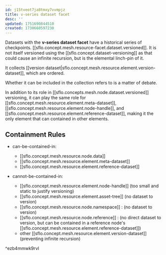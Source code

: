 ```yaml
---
id: j15tveot7ja8tmxy7vvmpjz
title: v-series dataset facet
desc: ''
updated: 1751690844510
created: 1730660597230
---
```


Datasets with the **v-series dataset facet** have a historical series of checkpoints. [[sflo.concept.mesh.resource-facet.dataset.versioned]]. It is not itself versioned using the [[sflo.concept.dataset-versioning]] as that could cause an infinite recursion, but is the elemental linch-pin of it. 

It collects [[version dataset|sflo.concept.mesh.resource.element.version-dataset]], which are ordered. 

Whether it can be included in the collection refers to is a matter of debate.

In addition to its role in [[sflo.concepts.mesh.node.dataset.versioned]] versioning, it can play the same role for [[sflo.concept.mesh.resource.element.meta-dataset]], [[sflo.concept.mesh.resource.element.node-handle]], and [[sflo.concept.mesh.resource.element.reference-dataset]], making it the only element that can contained in other elements.

## Containment Rules

- can-be-contained-in: 
  - [[sflo.concept.mesh.resource.node.data]]
  - [[sflo.concept.mesh.resource.element.meta-dataset]]
  - [[sflo.concept.mesh.resource.element.reference-dataset]]

- cannot-be-contained-in:
  - [[sflo.concept.mesh.resource.element.node-handle]] (too small and static to justify versioning)
  - [[sflo.concept.mesh.resource.element.asset-tree]] (no dataset to version)
  - [[sflo.concept.mesh.resource.node.namespace]] : (no dataset to version)
  - [[sflo.concept.mesh.resource.node.reference]] : (no direct dataset to version, but can be contained in a reference node's  [[sflo.concept.mesh.resource.element.reference-dataset]])
  - other [[sflo.concept.mesh.resource.element.version-dataset]] (preventing infinite recursion)

^ezb4mmwk9rvl